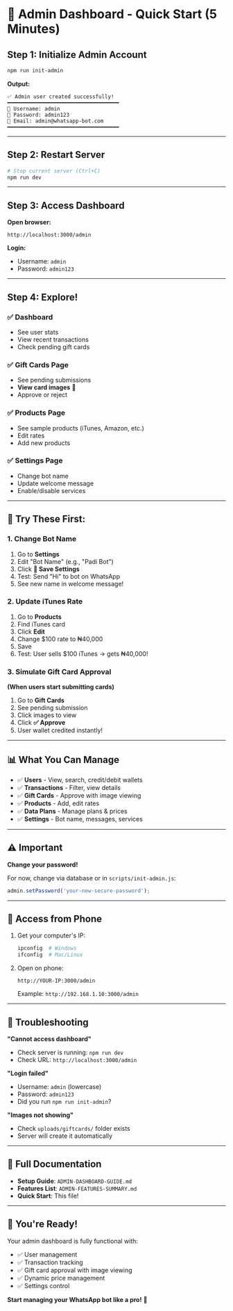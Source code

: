# 🚀 Admin Dashboard - Quick Start (5 Minutes)

## Step 1: Initialize Admin Account

```bash
npm run init-admin
```

**Output:**
```
✅ Admin user created successfully!
━━━━━━━━━━━━━━━━━━━━━━━━━━━━━━━━━━━━
👤 Username: admin
🔑 Password: admin123
📧 Email: admin@whatsapp-bot.com
━━━━━━━━━━━━━━━━━━━━━━━━━━━━━━━━━━━━
```

---

## Step 2: Restart Server

```bash
# Stop current server (Ctrl+C)
npm run dev
```

---

## Step 3: Access Dashboard

**Open browser:**
```
http://localhost:3000/admin
```

**Login:**
- Username: `admin`
- Password: `admin123`

---

## Step 4: Explore!

### ✅ Dashboard
- See user stats
- View recent transactions
- Check pending gift cards

### ✅ Gift Cards Page
- See pending submissions
- **View card images** 📸
- Approve or reject

### ✅ Products Page
- See sample products (iTunes, Amazon, etc.)
- Edit rates
- Add new products

### ✅ Settings Page
- Change bot name
- Update welcome message
- Enable/disable services

---

## 🎯 Try These First:

### 1. Change Bot Name
1. Go to **Settings**
2. Edit "Bot Name" (e.g., "Padi Bot")
3. Click **💾 Save Settings**
4. Test: Send "Hi" to bot on WhatsApp
5. See new name in welcome message!

### 2. Update iTunes Rate
1. Go to **Products**
2. Find iTunes card
3. Click **Edit**
4. Change $100 rate to ₦40,000
5. Save
6. Test: User sells $100 iTunes → gets ₦40,000!

### 3. Simulate Gift Card Approval
**(When users start submitting cards)**
1. Go to **Gift Cards**
2. See pending submission
3. Click images to view
4. Click **✅ Approve**
5. User wallet credited instantly!

---

## 📊 What You Can Manage

- ✅ **Users** - View, search, credit/debit wallets
- ✅ **Transactions** - Filter, view details
- ✅ **Gift Cards** - Approve with image viewing
- ✅ **Products** - Add, edit rates
- ✅ **Data Plans** - Manage plans & prices
- ✅ **Settings** - Bot name, messages, services

---

## ⚠️ Important

**Change your password!**

For now, change via database or in `scripts/init-admin.js`:

```javascript
admin.setPassword('your-new-secure-password');
```

---

## 📱 Access from Phone

1. Get your computer's IP:
   ```bash
   ipconfig  # Windows
   ifconfig  # Mac/Linux
   ```

2. Open on phone:
   ```
   http://YOUR-IP:3000/admin
   ```
   Example: `http://192.168.1.10:3000/admin`

---

## 🐛 Troubleshooting

**"Cannot access dashboard"**
- Check server is running: `npm run dev`
- Check URL: `http://localhost:3000/admin`

**"Login failed"**
- Username: `admin` (lowercase)
- Password: `admin123`
- Did you run `npm run init-admin`?

**"Images not showing"**
- Check `uploads/giftcards/` folder exists
- Server will create it automatically

---

## 📖 Full Documentation

- **Setup Guide**: `ADMIN-DASHBOARD-GUIDE.md`
- **Features List**: `ADMIN-FEATURES-SUMMARY.md`
- **Quick Start**: This file!

---

## 🎉 You're Ready!

Your admin dashboard is fully functional with:
- ✅ User management
- ✅ Transaction tracking
- ✅ Gift card approval with image viewing
- ✅ Dynamic price management
- ✅ Settings control

**Start managing your WhatsApp bot like a pro!** 🚀

